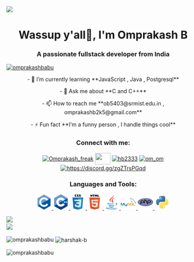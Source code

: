 ![](https://github.com/mscoutermarsh/mscoutermarsh/blob/master/teeter.gif?raw=true)
<h1 align="center">Wassup y'all👋, I'm Omprakash B</h1> 
<h3 align="center">A passionate fullstack developer from India</h3>

<p align="left"> <a href="https://github.com/ryo-ma/github-profile-trophy"><img src="https://github-profile-trophy.vercel.app/?username=omprakashbabu&ryo-ma&row=1&theme=darkhub&no-frame=true" alt="omprakashbabu" /></a> </p>

<p align="center">
  - 🌱 I’m currently learning **JavaScript , Java , Postgresql**
</p>
<p align="center">
  - 💬 Ask me about **C and C++**
</p>
<p align="center">
  - 📫 How to reach me **ob5403@srmist.edu.in , omprakashb2k5@gmail.com**
</p>
<p align="center">
  - ⚡ Fun fact **I'm a funny person , I handle things cool** 
</p>


<h3 align="center">Connect with me:</h3>
<p align="center">
<a href="https://x.com/Omprakash_freak" target="blank"><img align="center" src="https://raw.githubusercontent.com/rahuldkjain/github-profile-readme-generator/master/src/images/icons/Social/twitter.svg" alt="Omprakash_freak" height="30" width="40" /></a>
<a href="https://www.instagram.com/evrythngboume/" target="blank"><img align="center" src="https://raw.githubusercontent.com/rahuldkjain/github-profile-readme-generator/master/src/images/icons/Social/instagram.svg" height="30" width="40" /></a>
<a href="https://www.hackerrank.com/dashboard" target="blank"><img align="center" src="https://raw.githubusercontent.com/rahuldkjain/github-profile-readme-generator/master/src/images/icons/Social/hackerrank.svg" alt="hb2333" height="30" width="40" /></a>
<a href="https://leetcode.com/u/om_om/" target="blank"><img align="center" src="https://raw.githubusercontent.com/rahuldkjain/github-profile-readme-generator/master/src/images/icons/Social/leet-code.svg" alt="om_om" height="30" width="40" /></a>
<a href="https://discord.gg/https://discord.gg/zgZTrsPGqd" target="blank"><img align="center" src="https://raw.githubusercontent.com/rahuldkjain/github-profile-readme-generator/master/src/images/icons/Social/discord.svg" alt="https://discord.gg/zgZTrsPGqd" height="30" width="40" /></a>
</p>

<h3 align="center">Languages and Tools:</h3>
<p align="center"> <a href="https://www.cprogramming.com/" target="_blank" rel="noreferrer"> <img src="https://raw.githubusercontent.com/devicons/devicon/master/icons/c/c-original.svg" alt="c" width="40" height="40"/> </a> <a href="https://www.w3schools.com/cpp/" target="_blank" rel="noreferrer"> <img src="https://raw.githubusercontent.com/devicons/devicon/master/icons/cplusplus/cplusplus-original.svg" alt="cplusplus" width="40" height="40"/> </a> <a href="https://www.w3schools.com/css/" target="_blank" rel="noreferrer"> <img src="https://raw.githubusercontent.com/devicons/devicon/master/icons/css3/css3-original-wordmark.svg" alt="css3" width="40" height="40"/> </a> <a href="https://www.w3.org/html/" target="_blank" rel="noreferrer"> <img src="https://raw.githubusercontent.com/devicons/devicon/master/icons/html5/html5-original-wordmark.svg" alt="html5" width="40" height="40"/> </a> <a href="https://www.java.com" target="_blank" rel="noreferrer"> <img src="https://raw.githubusercontent.com/devicons/devicon/master/icons/java/java-original.svg" alt="java" width="40" height="40"/> </a> <a href="https://www.mysql.com/" target="_blank" rel="noreferrer"> <img src="https://raw.githubusercontent.com/devicons/devicon/master/icons/mysql/mysql-original-wordmark.svg" alt="mysql" width="40" height="40"/> </a> <a href="https://www.php.net" target="_blank" rel="noreferrer"> <img src="https://raw.githubusercontent.com/devicons/devicon/master/icons/php/php-original.svg" alt="php" width="40" height="40"/> </a> <a href="https://www.python.org" target="_blank" rel="noreferrer"> <img src="https://raw.githubusercontent.com/devicons/devicon/master/icons/python/python-original.svg" alt="python" width="40" height="40"/> </a> </p>

![](https://github.com/mscoutermarsh/mscoutermarsh/blob/master/teeter.gif?raw=true)
<br/>
![](https://user-images.githubusercontent.com/74038190/212284115-f47cd8ff-2ffb-4b04-b5bf-4d1c14c0247f.gif?raw=true)



<p><img align="left" src="https://github-readme-stats.vercel.app/api/top-langs?username=omprakashbabu&show_icons=true&theme=highcontrast&locale=en&layout=compact" alt="omprakashbabu" /></p>

<p>&nbsp;<img align="center" src="https://github-readme-stats.vercel.app/api?username=omprakashbabu&show_icons=true&theme=highcontrast&locale=en" alt="harshak-b" /></p>

<p><img align="center" src="https://github-readme-streak-stats.herokuapp.com/?user=omprakashbabu&theme=highcontrast" alt="omprakashbabu" /></p>
